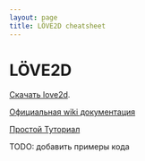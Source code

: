 ```yaml
---
layout: page
title: LÖVE2D cheatsheet
---
```


# LÖVE2D

[Скачать love2d](https://www.love2d.org/).

[Официальная wiki документация](https://www.love2d.org/wiki/Main_Page)

[Простой Туториал](https://sheepolution.com/learn/book/contents)

TODO: добавить примеры кода 